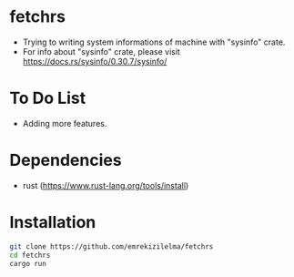 # fetchrs

- Trying to writing system informations of machine with "sysinfo" crate.
- For info about "sysinfo" crate, please visit https://docs.rs/sysinfo/0.30.7/sysinfo/

# To Do List 

- Adding more features.

# Dependencies

- rust (https://www.rust-lang.org/tools/install)

# Installation

```sh
git clone https://github.com/emrekizilelma/fetchrs
cd fetchrs
cargo run
```
